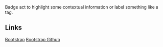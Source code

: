 Badge act to highlight some contextual information or label something like a tag.

## Links

[Bootstrap](http://getbootstrap.com/docs/4.1/components/badge/)
[Bootstrap Github](https://github.com/twbs/bootstrap/blob/v4.1.3/scss/_badge.scss)
